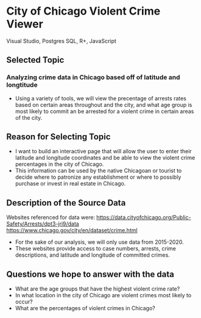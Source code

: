 # City of Chicago Violent Crime Viewer
Visual Studio, Postgres SQL, R+, JavaScript


## Selected Topic
### Analyzing crime data in Chicago based off of latitude and longtitude
- Using a variety of tools, we will view the precentage of arrests rates based on certain areas throughout and the city, and what age group is most likely to commit an be arrested for a violent crime in certain areas of the city.
## Reason for Selecting Topic
- I want to build an interactive page that will allow the user to enter their latitude and longitude coordinates and be able to view the violent crime percentages in the city of Chicago.
- This information can be used by the native Chicagoan or tourist to decide where to patronize any establishment or where to possibly purchase or invest in real estate in Chicago.

## Description of the Source Data
Websites referenced for data were:
https://data.cityofchicago.org/Public-Safety/Arrests/dpt3-jri9/data
https://www.chicago.gov/city/en/dataset/crime.html
- For the sake of our analysis, we will only use data from 2015-2020.
- These websites provide access to case numbers, arrests, crime descriptions, and latitude and longitude of committed crimes.


## Questions we hope to answer with the data
- What are the age groups that have the highest violent crime rate?
- In what location in the city of Chicago are violent crimes most likely to occur? 
- What are the percentages of violent crimes in Chicago?
